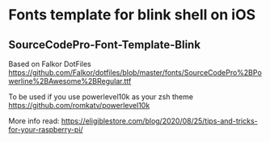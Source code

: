 
# Fonts template for blink shell on iOS

## SourceCodePro-Font-Template-Blink
Based on Falkor DotFiles https://github.com/Falkor/dotfiles/blob/master/fonts/SourceCodePro%2BPowerline%2BAwesome%2BRegular.ttf

To be used if you use powerlevel10k as your zsh theme https://github.com/romkatv/powerlevel10k

More info read: https://eligiblestore.com/blog/2020/08/25/tips-and-tricks-for-your-raspberry-pi/
